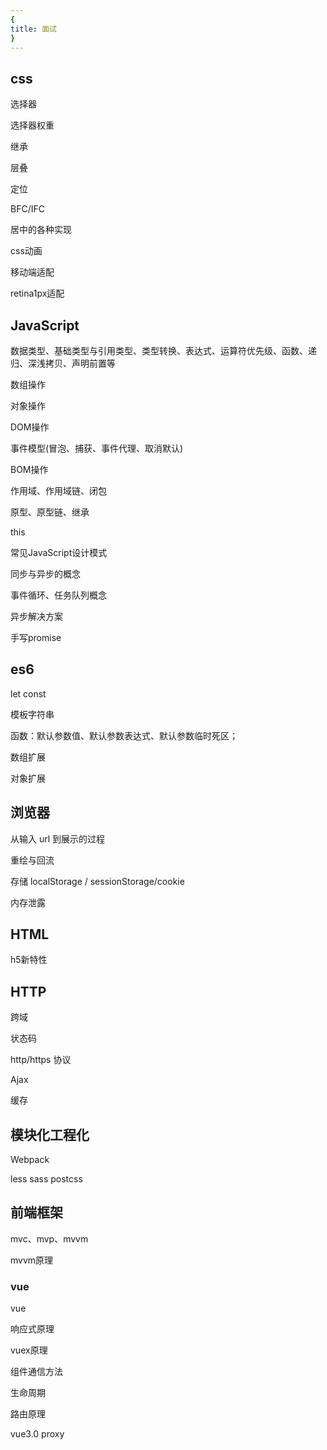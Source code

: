 ```yaml
---
{
title: 面试
}
---
```




## css

选择器

选择器权重

继承

层叠

定位

BFC/IFC

居中的各种实现

css动画

移动端适配

retina1px适配



## JavaScript

数据类型、基础类型与引用类型、类型转换、表达式、运算符优先级、函数、递归、深浅拷贝、声明前置等

数组操作

对象操作

DOM操作

事件模型(冒泡、捕获、事件代理、取消默认)

 BOM操作

作用域、作用域链、闭包

原型、原型链、继承

this 

常见JavaScript设计模式

同步与异步的概念

事件循环、任务队列概念

异步解决方案

手写promise

## es6

let const

模板字符串

函数：默认参数值、默认参数表达式、默认参数临时死区；

数组扩展

对象扩展

## 浏览器

 从输入 url 到展示的过程

重绘与回流

存储 localStorage / sessionStorage/cookie

 内存泄露   

## HTML

h5新特性



## HTTP

跨域

状态码

http/https 协议

 Ajax

缓存

## 模块化工程化

Webpack

less sass postcss

## 前端框架

mvc、mvp、mvvm

mvvm原理

### vue

vue 

响应式原理

vuex原理

组件通信方法

生命周期

路由原理

vue3.0 proxy